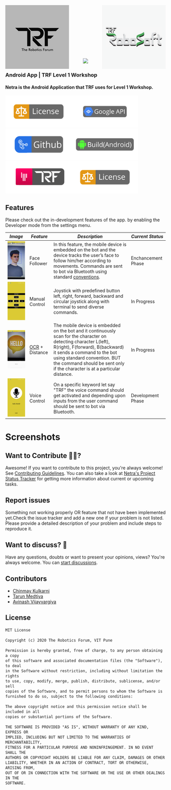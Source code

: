 <div>
  <p>
    <img align="left" src=".logo/The%20Robotic%20Forum%20Logo.jpg" alt="TRF_logo">
    <img align="right" src=".logo/ROBOSOFT.png" alt="RoboSoft_logo" height = "200px">
  </p>
</div>
<br><br><br><br><br><br><br><br><br>



<p align="center">
<img src = "https://github.com/avinash14022002/netra/blob/develop/.logo/Netra.png">
</p>
<p align="center">
<h3>Android App | TRF Level 1 Workshop</h3>
<h4>Netra is the Android Application that TRF uses for Level 1 Workshop.</h4>
</p>



<img src=".logo/License.png" height = "100px"><img src=".logo/API.png" height = "100px"><img src=".logo/Actions.png" height = "100px"><img src=".logo/Build.png" height = "100px"><img src=".logo/Gitter.png" height = "100px"><img src=".logo/License.png" height = "100px">




## Features

Please check out the in-development features of the app. by enabling the Developer mode from the settings menu.

|   *Image*       |   *Feature*          | *Description*                               | *Current Status*         |
|-------------------|------------------------|-----------------------------|--------------------|
| <img src = ".logo/Face%20Follower.jpeg" width="200"/>  |  Face Follower  | In this feature, the mobile device is embedded on the bot and the device tracks the user’s face to follow him/her according to movements. Commands are sent to bot via Bluetooth using standard [conventions]().      | Enchancement Phase |
| <img src = ".logo/Manual%20Control.jpeg" width="200"/>    |  Manual Control  | Joystick with predefined button left, right, forward, backward and circular joystick along with  terminal to send diverse commands.   | In Progress |
| <img src = ".logo/OCR%20%2B%20Distance.jpeg" width="200"/>    |  [OCR](https://en.wikipedia.org/wiki/Optical_character_recognition) + Distance  | The mobile device is embedded on the bot and it continuously scan for the character on detecting character L(left), R(right), F(forward), B(backward) it sends a command to the bot using standard convention. BUT the command should be sent only if the character is at a particular distance. | In Progress |
| <img src = ".logo/Voice%20Control.jpeg" width="200"/>    |  Voice Control | On a specific keyword let say "TRF" the voice command should get activated and depending upon inputs from the user command should be sent to bot via Bluetooth.| Development Phase |

    
    
# Screenshots



## Want to Contribute 🙋‍♂️?

Awesome! If you want to contribute to this project, you're always welcome! See [Contributing Guidelines](CONTRIBUTING.md). You can also take a look at [Netra's Project Status Tracker](https://github.com/The-Robotics-Forum/netra/issues) for getting more information about current or upcoming tasks.

## Report issues

Something not working properly OR feature that not have been implemented yet.Check the issue tracker and add a new one if your problem is not listed. Please provide a detailed description of your problem and include steps to reproduce it.


## Want to discuss? 💬

Have any questions, doubts or want to present your opinions, views? You're always welcome. You can [start discussions](https://gitter.im/The-Robotics-Forum/netra).


## Contributors

- [Chinmay Kulkarni](https://github.com/Grandolf49)
- [Tarun Medtiya](https://github.com/tarun42)
- [Avinash Vijayvargiya](https://github.com/avinash14022002)


## License

```
MIT License

Copyright (c) 2020 The Robotics Forum, VIT Pune

Permission is hereby granted, free of charge, to any person obtaining a copy
of this software and associated documentation files (the "Software"), to deal
in the Software without restriction, including without limitation the rights
to use, copy, modify, merge, publish, distribute, sublicense, and/or sell
copies of the Software, and to permit persons to whom the Software is
furnished to do so, subject to the following conditions:

The above copyright notice and this permission notice shall be included in all
copies or substantial portions of the Software.

THE SOFTWARE IS PROVIDED "AS IS", WITHOUT WARRANTY OF ANY KIND, EXPRESS OR
IMPLIED, INCLUDING BUT NOT LIMITED TO THE WARRANTIES OF MERCHANTABILITY,
FITNESS FOR A PARTICULAR PURPOSE AND NONINFRINGEMENT. IN NO EVENT SHALL THE
AUTHORS OR COPYRIGHT HOLDERS BE LIABLE FOR ANY CLAIM, DAMAGES OR OTHER
LIABILITY, WHETHER IN AN ACTION OF CONTRACT, TORT OR OTHERWISE, ARISING FROM,
OUT OF OR IN CONNECTION WITH THE SOFTWARE OR THE USE OR OTHER DEALINGS IN THE
SOFTWARE.
```
